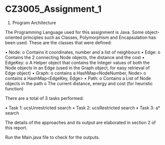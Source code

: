 # CZ3005_Assignment_1

1.	Program Architecture

The Programming Language used for this assignment is Java. Some object-oriented principles such as Classes, Polymorphism and Encapsulation has been used. These are the classes that were defined:

•	Node:
o	Contains it coordinates, number and a list of neighbours
•	Edge:
o	Contains the 2 connecting Node objects, the distance and the cost
•	EdgeKey:
o	A Helper object that contains the Integer values of both the Node objects in an Edge (used in the Graph object, for easy retrieval of Edge object)
•	Graph:
o	contains a HashMap<NodeNumber, Node> 
o	contains a HashMap<EdgeKey, Edge> 
•	Path:
o	Contains a List of Node objects in the path
o	The current distance, energy and cost (for heuristic function)


There are a total of 3 tasks performed:

•	Task 1: ucsUnrestricted search
•	Task 2: ucsRestricted search
•	Task 3: a* search

The details of the approaches and its output are elaborated in section 2 of this report. 

Run the Main.java file to check for the outputs.
